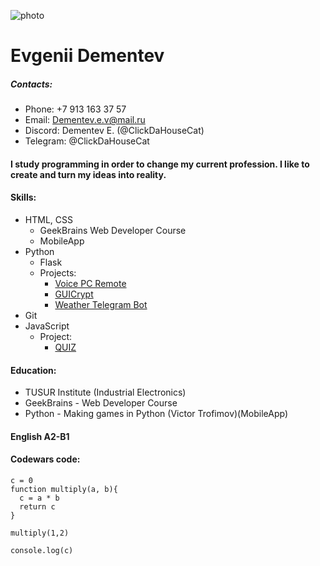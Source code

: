 ![photo](https://sun9-16.userapi.com/impf/H46bED2aRSVBhgH1j8nA77pjomn6wsmPn54xWA/bI6Jk5K3eeo.jpg?size=441x588&quality=95&sign=8b3e15d532b503e37707e1bd32fbce5b&type=album)

# Evgenii Dementev

##### Contacts:
* Phone: +7 913 163 37 57 
* Email: Dementev.e.v@mail.ru 
* Discord: Dementev E. (@ClickDaHouseCat) 
* Telegram: @ClickDaHouseCat
#### I study programming in order to change my current profession. I like to create and turn my ideas into reality. 

#### Skills:
* HTML, CSS
  * GeekBrains Web Developer Course
  * MobileApp 
* Python
  * Flask
  * Projects:
    * [Voice PC Remote](https://github.com/ClickDaHouseCat/VoiceRemote) 
    * [GUICrypt](https://github.com/ClickDaHouseCat/GUICrypt)
    * [Weather Telegram Bot](https://github.com/ClickDaHouseCat/WeatherAppTelegramBot)
* Git
* JavaScript
  * Project: 
    *  [QUIZ](https://github.com/ClickDaHouseCat/JS-Quiz)

#### Education: 
* TUSUR Institute (Industrial Electronics)
* GeekBrains - Web Developer Course
* Python - Making games in Python (Victor Trofimov)(MobileApp)

#### English A2-B1 


#### Codewars code:
```
c = 0
function multiply(a, b){
  c = a * b
  return c
}

multiply(1,2)

console.log(c)
```
